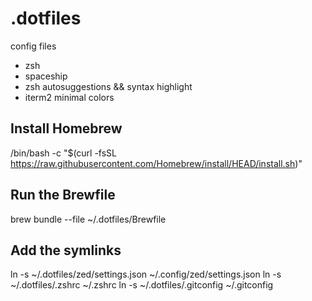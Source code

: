 # .dotfiles
config files 


- zsh
- spaceship
- zsh autosuggestions && syntax highlight
- iterm2 minimal colors

## Install Homebrew
/bin/bash -c "$(curl -fsSL https://raw.githubusercontent.com/Homebrew/install/HEAD/install.sh)"

## Run the Brewfile
brew bundle --file ~/.dotfiles/Brewfile

## Add the symlinks
ln -s ~/.dotfiles/zed/settings.json ~/.config/zed/settings.json
ln -s ~/.dotfiles/.zshrc ~/.zshrc
ln -s ~/.dotfiles/.gitconfig ~/.gitconfig

